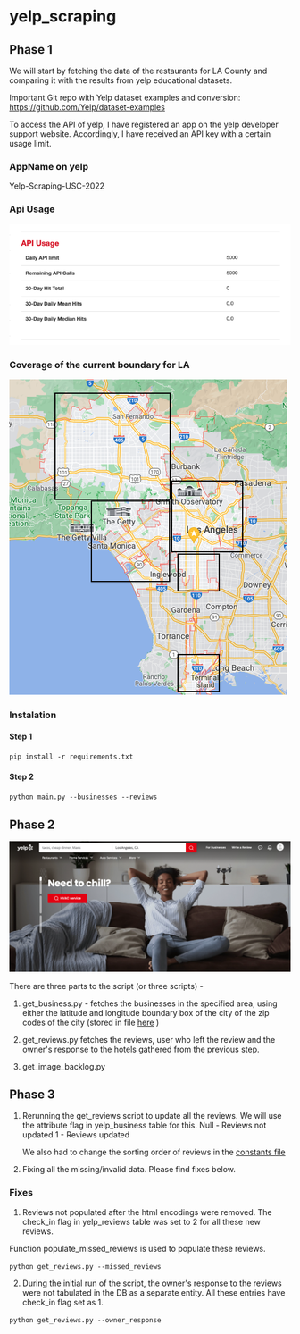 # yelp_scraping

## Phase 1

We will start by fetching the data of the restaurants for LA County and comparing it with the results from yelp educational datasets.

Important Git repo with Yelp dataset examples and conversion: https://github.com/Yelp/dataset-examples


To access the API of yelp, I have registered an app on the yelp developer support website. Accordingly, I have received an API key with a certain usage limit.

### AppName on yelp 
Yelp-Scraping-USC-2022

### Api Usage
![Api Usage](/images/api_usage.png)

### Coverage of the current boundary for LA

![Api Usage](/images/coverage.png)

### Instalation

#### Step 1
 `pip install -r requirements.txt`

 #### Step 2
 `python main.py --businesses --reviews`



## Phase 2

![Test Image](/images/yelp_home.png)


There are three parts to the script (or three scripts) - 

1. get_business.py - fetches the businesses in the specified area, using either the latitude and longitude boundary box of the city of the zip codes of the city (stored in file [here](zip_code_database.csv) )

2. get_reviews.py fetches the reviews, user who left the review and the owner's response to the hotels gathered from the previous step.

3. get_image_backlog.py

## Phase 3

1. Rerunning the get_reviews script to update all the reviews.
    We will use the attribute flag in yelp_business table for this.
    Null - Reviews not updated
    1 - Reviews updated

    We also had to change the sorting order of reviews in the [constants file](constants.py)


2. Fixing all the missing/invalid data. Please find fixes below.

### Fixes

1. Reviews not populated after the html encodings were removed. The check_in flag in yelp_reviews table was set to 2 for all these new reviews.

Function populate_missed_reviews is used to populate these reviews.

`python get_reviews.py --missed_reviews`

2. During the initial run of the script, the owner's response to the reviews were not tabulated in the DB as a separate entity. All these entries have check_in flag set as 1.

`python get_reviews.py --owner_response `